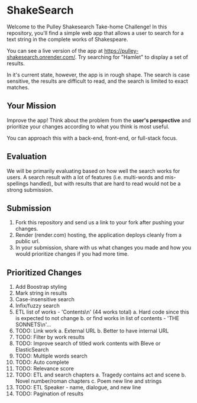 # ShakeSearch

Welcome to the Pulley Shakesearch Take-home Challenge! In this repository,
you'll find a simple web app that allows a user to search for a text string in
the complete works of Shakespeare.

You can see a live version of the app at
https://pulley-shakesearch.onrender.com/. Try searching for "Hamlet" to display
a set of results.

In it's current state, however, the app is in rough shape. The search is
case sensitive, the results are difficult to read, and the search is limited to
exact matches.

## Your Mission

Improve the app! Think about the problem from the **user's perspective**
and prioritize your changes according to what you think is most useful.

You can approach this with a back-end, front-end, or full-stack focus.

## Evaluation

We will be primarily evaluating based on how well the search works for users. A search result with a lot of features (i.e. multi-words and mis-spellings handled), but with results that are hard to read would not be a strong submission.

## Submission

1. Fork this repository and send us a link to your fork after pushing your changes.
2. Render (render.com) hosting, the application deploys cleanly from a public url.
3. In your submission, share with us what changes you made and how you would prioritize changes if you had more time.

## Prioritized Changes

1. Add Boostrap styling
2. Mark string in results
3. Case-insensitive search
4. Infix/fuzzy search
5. ETL list of works - 'Contents\n' (44 works total)
    a. Hard code since this is expected to not change
    b. or find works in list of contents - 'THE SONNETS\n'... 
6. TODO: Link work
    a. External URL
    b. Better to have internal URL
7. TODO: Filter by work results
8. TODO: Improve search of titled work contents with Bleve or ElasticSearch
9. TODO: Multiple words search
10. TODO: Auto complete
11. TODO: Relevance score
12. TODO: ETL and search chapters
    a. Tragedy contains act and scene 
    b. Novel number/roman chapters 
    c. Poem new line and strings
13. TODO: ETL Speaker - name, dialogue, and new line
14. TODO: Pagination of results